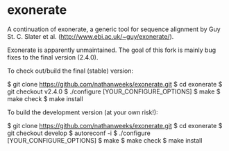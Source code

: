 exonerate
=========

A continuation of exonerate, a generic tool for sequence alignment by Guy St.
C. Slater et al. (http://www.ebi.ac.uk/~guy/exonerate/).

Exonerate is apparently unmaintained. The goal of this fork is mainly bug
fixes to the final version (2.4.0).

To check out/build the final (stable) version:

$ git clone https://github.com/nathanweeks/exonerate.git
$ cd exonerate
$ git checkout v2.4.0
$ ./configure [YOUR_CONFIGURE_OPTIONS]
$ make
$ make check
$ make install

To build the development version (at your own risk!):

$ git clone https://github.com/nathanweeks/exonerate.git
$ cd exonerate
$ git checkout develop
$ autoreconf -i
$ ./configure [YOUR_CONFIGURE_OPTIONS]
$ make
$ make check
$ make install
